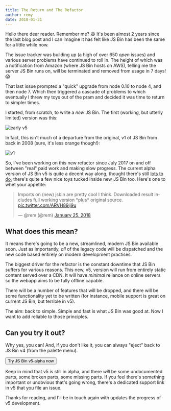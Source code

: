 ```yaml
---
title: The Return and The Refactor
author: remy
date: 2018-01-31
---
```



Hello there dear reader. Remember me? 😃 It's been almost 2 years since the last blog post and I can imagine it has felt like JS Bin has been the same for a little while now.

The issue tracker was building up (a high of over 650 *open* issues) and various server problems have continued to roll in. The height of which was a notification from Amazon (where JS Bin hosts on AWS), telling me the server JS Bin runs on, will be terminated and removed from usage in 7 days! 😱

That last issue prompted a "quick" upgrade from node 0.10 to node 4, and then node 7. Which then triggered a cascade of problems to which eventually I threw my toys out of the pram and decided it was time to return to simpler times.

I started, from scratch, to write a _new_ JS Bin. The first (working, but utterly limited) version was this:

![early v5](/images/blog/early-v5.png)

In fact, this isn't much of a departure from the original, v1 of JS Bin from back in 2008 (sure, it's less orange though!):

![v1](/images/blog/v1.jpg)

So, I've been working on this new refactor since July 2017 on and off between "real" paid work and making slow progress. The current alpha version of JS Bin v5 is quite a decent way along, thought there's still [lots to do](https://github.com/jsbin/jsbin/blob/feat/next-v5/TODO.md), there's quite a few nice toys tucked inside new JS Bin too. Here's one to whet your appetite:

<blockquote class="twitter-tweet" data-lang="en"><p lang="en" dir="ltr">Imports on (new) jsbin are pretty cool I think. Downloaded result includes full working version *plus* original source. <a href="https://t.co/ARVH89ij9u">pic.twitter.com/ARVH89ij9u</a></p>&mdash; @rem (@rem) <a href="https://twitter.com/rem/status/956508538184052736?ref_src=twsrc%5Etfw">January 25, 2018</a></blockquote>
<script async src="https://platform.twitter.com/widgets.js" charset="utf-8"></script>


## What does this mean?

It means there's going to be a new, streamlined, modern JS Bin available soon. Just as importantly, _all_ of the legacy code will be dispatched and the new code based entirely on modern development practises.

The biggest driver for the refactor is the constant downtime that JS Bin suffers for various reasons. This new, v5, version will run from entirely static content served over a CDN. It will have _minimal_ reliance on online servers so the webapp aims to be fully offline capable.

There will be a number of features that will be dropped, and there will be some functionality yet to be written (for instance, mobile support is great on current JS Bin, but terrible in v5).

The aim: back to simple. Simple and fast is what JS Bin was good at. Now I want to add reliable to those principles.

## Can you try it out?

Why yes, you can! And, if you don't like it, you can always "eject" back to JS Bin v4 (from the palette menu).

<button class="button call action big" onclick="document.cookie = 'version=v5; domain=.jsbin.com'; window.open('https://jsbin.com?utm_source=jsbin&utm_medium=blog&utm_campaign=try-v5');">Try JS Bin v5-alpha now</button>

Keep in mind that v5 is still in alpha, and there _will_ be some undocumented parts, some broken parts, some missing parts. If you feel there's something important or unobvious that's going wrong, there's a dedicated support link in v5 that you file an issue.

Thanks for reading, and I'll be in touch again with updates the progress of v5 development.
